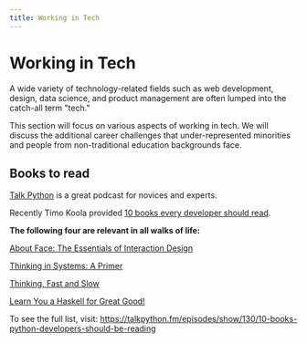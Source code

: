 ```yaml
---
title: Working in Tech
---
```

# Working in Tech

A wide variety of technology-related fields such as web development, design, data science, and product management are often lumped into the catch-all term "tech."

This section will focus on various aspects of working in tech. We will discuss the additional career challenges that under-represented minorities and people from non-traditional education backgrounds face.

## Books to read

[Talk Python](https://talkpython.fm) is a great podcast for novices and experts.

Recently Timo Koola provided [10 books every developer should read](https://talkpython.fm/episodes/transcript/130/10-books-python-developers-should-be-reading).

**The following four are relevant in all walks of life:**

[About Face: The Essentials of Interaction Design](amzn.to/2uwtugk)

[Thinking in Systems: A Primer](amzn.to/2u6FbJF)

[Thinking, Fast and Slow](amzn.to/2tnnlTN)

[Learn You a Haskell for Great Good!](amzn.to/2veOjdv)

To see the full list, visit: https://talkpython.fm/episodes/show/130/10-books-python-developers-should-be-reading
